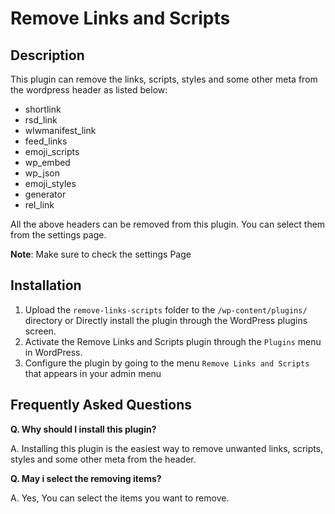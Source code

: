 # Remove Links and Scripts

## Description 

This plugin can remove the links, scripts, styles and some other meta from the wordpress header as listed below:

* shortlink
* rsd_link
* wlwmanifest_link
* feed_links
* emoji_scripts 
* wp_embed 
* wp_json
* emoji_styles 
* generator
* rel_link


All the above headers can be removed from this plugin. You can select them from the settings page. 

**Note**: Make sure to check the settings Page

## Installation 

1. Upload the `remove-links-scripts` folder to the `/wp-content/plugins/` directory or Directly install the plugin through the WordPress plugins screen.
2. Activate the Remove Links and Scripts plugin through the `Plugins` menu in WordPress.
3. Configure the plugin by going to the menu `Remove Links and Scripts` that appears in your admin menu

## Frequently Asked Questions 

**Q. Why should I install this plugin?**

A. Installing this plugin is the easiest way to remove unwanted links, scripts, styles and some other meta from the header.

**Q. May i select the removing items?**

A. Yes, You can select the items you want to remove.
